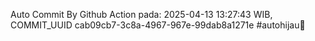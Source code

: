 Auto Commit By Github Action pada: 2025-04-13 13:27:43 WIB, COMMIT_UUID cab09cb7-3c8a-4967-967e-99dab8a1271e #autohijau🗿
